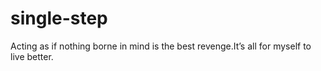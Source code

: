 # single-step
Acting as if nothing borne in mind is the best revenge.It’s all for myself to live better.
